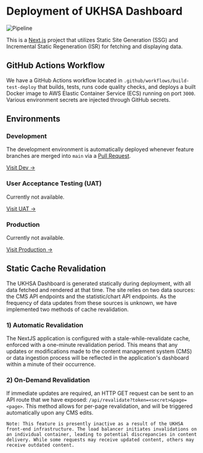 # Deployment of UKHSA Dashboard

![Pipeline](https://github.com/publichealthengland/winter-pressures-frontend/actions/workflows/build-test-deploy.yml/badge.svg)

This is a [Next.js](https://nextjs.org/) project that utilizes Static Site Generation (SSG) and Incremental Static Regeneration (ISR) for fetching and displaying data.

## GitHub Actions Workflow

We have a GitHub Actions workflow located in `.github/workflows/build-test-deploy` that builds, tests, runs code quality checks, and deploys a built Docker image to AWS Elastic Container Service (ECS) running on port `3000`. Various environment secrets are injected through GitHub secrets.

## Environments

### Development

The development environment is automatically deployed whenever feature branches are merged into `main` via a [Pull Request](https://github.com/publichealthengland/winter-pressures-frontend/pulls).

[Visit Dev →](http://wp-lb-frontend-1239290931.eu-west-2.elb.amazonaws.com/)

### User Acceptance Testing (UAT)

Currently not available.

[Visit UAT →](#)

### Production

Currently not available.

[Visit Production →](#)

## Static Cache Revalidation

The UKHSA Dashboard is generated statically during deployment, with all data fetched and rendered at that time. The site relies on two data sources: the CMS API endpoints and the statistic/chart API endpoints. As the frequency of data updates from these sources is unknown, we have implemented two methods of cache revalidation.

### 1) Automatic Revalidation

The NextJS application is configured with a stale-while-revalidate cache, enforced with a one-minute revalidation period. This means that any updates or modifications made to the content management system (CMS) or data ingestion process will be reflected in the application's dashboard within a minute of their occurrence.

### 2) On-Demand Revalidation

If immediate updates are required, an HTTP GET request can be sent to an API route that we have exposed: `/api/revalidate?token=<secret>&page=<page>`. This method allows for per-page revalidation, and will be triggered automatically upon any CMS edits.

```
Note: This feature is presently inactive as a result of the UKHSA front-end infrastructure. The load balancer initiates invalidations on an individual container, leading to potential discrepancies in content delivery. While some requests may receive updated content, others may receive outdated content.
```
